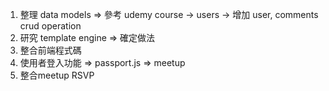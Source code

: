 
1. 整理 data models => 參考 udemy course -> users
-> 增加 user, comments crud operation
2. 研究 template engine => 確定做法
3. 整合前端程式碼
4. 使用者登入功能
=> passport.js
=> meetup
5. 整合meetup RSVP
